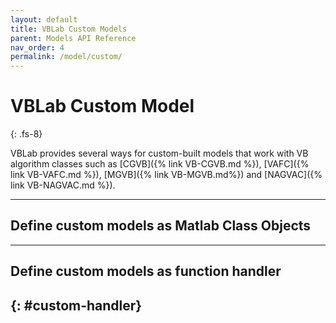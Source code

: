 ```yaml
---
layout: default
title: VBLab Custom Models
parent: Models API Reference
nav_order: 4
permalink: /model/custom/
---
```


# **VBLab Custom Model**
{: .fs-8}

VBLab provides several ways for custom-built models that work with VB algorithm classes such as [CGVB]({% link VB-CGVB.md %}),
[VAFC]({% link VB-VAFC.md %}), [MGVB]({% link VB-MGVB.md%}) and [NAGVAC]({% link VB-NAGVAC.md %}).

---

## Define custom models as Matlab Class Objects

---

## Define custom models as function handler
{: #custom-handler}
---